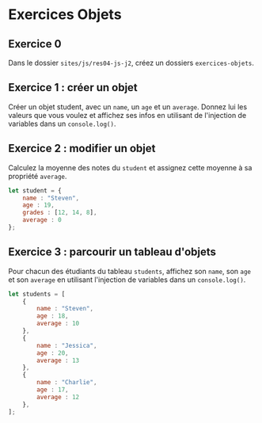 # Exercices Objets

## Exercice 0

Dans le dossier `sites/js/res04-js-j2`, créez un dossiers `exercices-objets`.

## Exercice 1 : créer un objet

Créer un objet student, avec un `name`, un `age` et un `average`. Donnez lui les valeurs que vous voulez et affichez ses infos en utilisant de l'injection de variables dans un `console.log()`.


## Exercice 2 : modifier un objet

Calculez la moyenne des notes du `student` et assignez cette moyenne à sa propriété `average`.

```js
let student = {
	name : "Steven",
	age : 19,
	grades : [12, 14, 8],
	average : 0
};

```


## Exercice 3 : parcourir un tableau d'objets

Pour chacun des étudiants du tableau `students`, affichez son `name`, son `age` et son `average` en utilisant l'injection de variables dans un `console.log()`.

```js
let students = [
	{
		name : "Steven",
		age : 18,
		average : 10
	},
	{
		name : "Jessica",
		age : 20,
		average : 13
	},
	{
		name : "Charlie",
		age : 17,
		average : 12
	},
];

```

